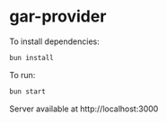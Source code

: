 # gar-provider

To install dependencies:

```bash
bun install
```

To run:

```bash
bun start
```

Server available at http://localhost:3000

